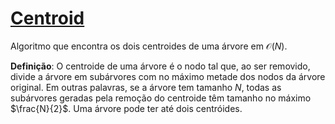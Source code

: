 # [Centroid](find_centroids.cpp)

Algoritmo que encontra os dois centroides de uma árvore em $\mathcal{O}(N)$.

**Definição**: O centroide de uma árvore é o nodo tal que, ao ser removido, divide a árvore em subárvores com no máximo metade dos nodos da árvore original. Em outras palavras, se a árvore tem tamanho $N$, todas as subárvores geradas pela remoção do centroide têm tamanho no máximo $\frac{N}{2}$. Uma árvore pode ter até dois centróides.
